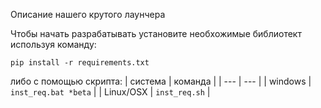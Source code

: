 Описание нашего крутого лаунчера

Чтобы начать разрабатывать установите необхожимые библиотект используя команду:

```pip install -r requirements.txt```

либо с помощью скрипта:
| система   |    команда     |
|   ---     |      ---       |
| windows   | `inst_req.bat *beta` |
| Linux/OSX | `inst_req.sh`  |
